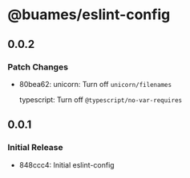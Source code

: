 # @buames/eslint-config

## 0.0.2

### Patch Changes

- 80bea62: unicorn: Turn off `unicorn/filenames`

  typescript: Turn off `@typescript/no-var-requires`

## 0.0.1

### Initial Release

- 848ccc4: Initial eslint-config
